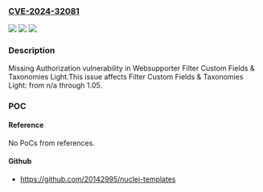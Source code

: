 ### [CVE-2024-32081](https://cve.mitre.org/cgi-bin/cvename.cgi?name=CVE-2024-32081)
![](https://img.shields.io/static/v1?label=Product&message=Filter%20Custom%20Fields%20%26%20Taxonomies%20Light&color=blue)
![](https://img.shields.io/static/v1?label=Version&message=n%2Fa%3C%3D%201.05%20&color=brighgreen)
![](https://img.shields.io/static/v1?label=Vulnerability&message=CWE-862%20Missing%20Authorization&color=brighgreen)

### Description

Missing Authorization vulnerability in Websupporter Filter Custom Fields & Taxonomies Light.This issue affects Filter Custom Fields & Taxonomies Light: from n/a through 1.05.

### POC

#### Reference
No PoCs from references.

#### Github
- https://github.com/20142995/nuclei-templates

